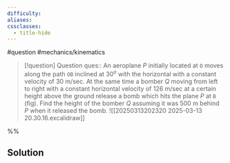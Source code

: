 ```yaml
---
difficulty: 
aliases: 
cssclasses:
  - title-hide
---
```

#question #mechanics/kinematics 

> [!question] Question 
> ques:: An aeroplane $P$ initially located at `O` moves along the path `OB` inclined at $30^o$ with the horizontal with a constant velocity of $30 \text{ m/sec}$. At the same time a bomber $Q$ moving from left to right with a constant horizontal velocity of $126 \text{ m/sec}$ at a certain height above the ground release a bomb which hits the plane $P$ at `B` (fig). Find the height of the bomber $Q$ assuming it was $500 \text{ m}$ behind $P$ when it released the bomb. ![[20250313202320 2025-03-13 20.30.16.excalidraw]]

%%
## Solution


